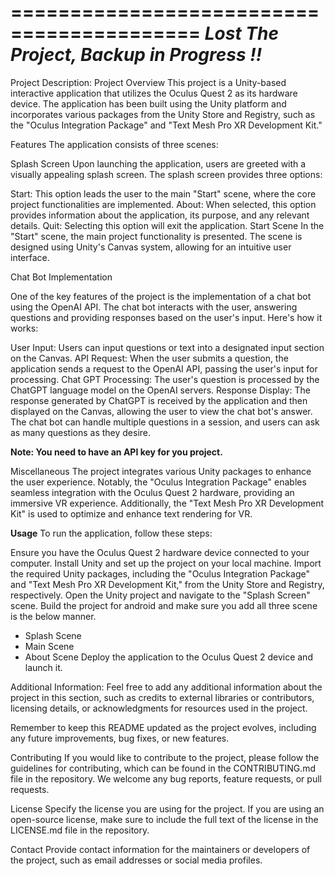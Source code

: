 ==========================================
*Lost The Project, Backup in Progress !!*
====================================
Project Description:
Project Overview
This project is a Unity-based interactive application that utilizes the Oculus Quest 2 as its hardware device. The application has been built using the Unity platform and incorporates various packages from the Unity Store and Registry, such as the "Oculus Integration Package" and "Text Mesh Pro XR Development Kit."

Features
The application consists of three scenes:

Splash Screen
Upon launching the application, users are greeted with a visually appealing splash screen. The splash screen provides three options:

Start: This option leads the user to the main "Start" scene, where the core project functionalities are implemented.
About: When selected, this option provides information about the application, its purpose, and any relevant details.
Quit: Selecting this option will exit the application.
Start Scene
In the "Start" scene, the main project functionality is presented. The scene is designed using Unity's Canvas system, allowing for an intuitive user interface.

Chat Bot Implementation

One of the key features of the project is the implementation of a chat bot using the OpenAI API. The chat bot interacts with the user, answering questions and providing responses based on the user's input. Here's how it works:

User Input: Users can input questions or text into a designated input section on the Canvas.
API Request: When the user submits a question, the application sends a request to the OpenAI API, passing the user's input for processing.
Chat GPT Processing: The user's question is processed by the ChatGPT language model on the OpenAI servers.
Response Display: The response generated by ChatGPT is received by the application and then displayed on the Canvas, allowing the user to view the chat bot's answer.
The chat bot can handle multiple questions in a session, and users can ask as many questions as they desire.

**Note: You need to have an API key for you project.**

Miscellaneous
The project integrates various Unity packages to enhance the user experience. Notably, the "Oculus Integration Package" enables seamless integration with the Oculus Quest 2 hardware, providing an immersive VR experience. Additionally, the "Text Mesh Pro XR Development Kit" is used to optimize and enhance text rendering for VR.

**Usage**
To run the application, follow these steps:

Ensure you have the Oculus Quest 2 hardware device connected to your computer.
Install Unity and set up the project on your local machine.
Import the required Unity packages, including the "Oculus Integration Package" and "Text Mesh Pro XR Development Kit," from the Unity Store and Registry, respectively.
Open the Unity project and navigate to the "Splash Screen" scene.
Build the project for android and make sure you add all three scene is the below manner.
  - Splash Scene
  - Main Scene
  - About Scene
Deploy the application to the Oculus Quest 2 device and launch it.

Additional Information:
Feel free to add any additional information about the project in this section, such as credits to external libraries or contributors, licensing details, or acknowledgments for resources used in the project.

Remember to keep this README updated as the project evolves, including any future improvements, bug fixes, or new features.

Contributing
If you would like to contribute to the project, please follow the guidelines for contributing, which can be found in the CONTRIBUTING.md file in the repository. We welcome any bug reports, feature requests, or pull requests.

License
Specify the license you are using for the project. If you are using an open-source license, make sure to include the full text of the license in the LICENSE.md file in the repository.

Contact
Provide contact information for the maintainers or developers of the project, such as email addresses or social media profiles.

